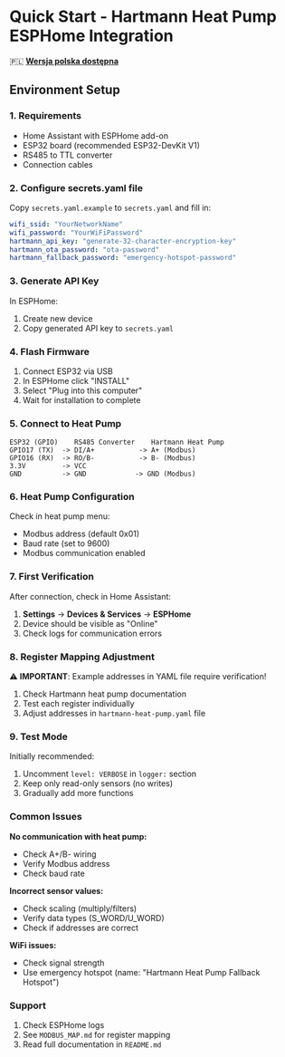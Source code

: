 # Quick Start - Hartmann Heat Pump ESPHome Integration

🇵🇱 **[Wersja polska dostępna](QUICK_START_PL.md)**

## Environment Setup

### 1. Requirements
- Home Assistant with ESPHome add-on
- ESP32 board (recommended ESP32-DevKit V1)
- RS485 to TTL converter
- Connection cables

### 2. Configure secrets.yaml file

Copy `secrets.yaml.example` to `secrets.yaml` and fill in:

```yaml
wifi_ssid: "YourNetworkName"
wifi_password: "YourWiFiPassword"
hartmann_api_key: "generate-32-character-encryption-key"
hartmann_ota_password: "ota-password"
hartmann_fallback_password: "emergency-hotspot-password"
```

### 3. Generate API Key

In ESPHome:
1. Create new device
2. Copy generated API key to `secrets.yaml`

### 4. Flash Firmware

1. Connect ESP32 via USB
2. In ESPHome click "INSTALL"
3. Select "Plug into this computer"
4. Wait for installation to complete

### 5. Connect to Heat Pump

```
ESP32 (GPIO)    RS485 Converter    Hartmann Heat Pump
GPIO17 (TX)  -> DI/A+           -> A+ (Modbus)
GPIO16 (RX)  -> RO/B-           -> B- (Modbus)
3.3V         -> VCC
GND          -> GND            -> GND (Modbus)
```

### 6. Heat Pump Configuration

Check in heat pump menu:
- Modbus address (default 0x01)
- Baud rate (set to 9600)
- Modbus communication enabled

### 7. First Verification

After connection, check in Home Assistant:
1. **Settings** → **Devices & Services** → **ESPHome**
2. Device should be visible as "Online"
3. Check logs for communication errors

### 8. Register Mapping Adjustment

⚠️ **IMPORTANT**: Example addresses in YAML file require verification!

1. Check Hartmann heat pump documentation
2. Test each register individually
3. Adjust addresses in `hartmann-heat-pump.yaml` file

### 9. Test Mode

Initially recommended:
1. Uncomment `level: VERBOSE` in `logger:` section
2. Keep only read-only sensors (no writes)
3. Gradually add more functions

### Common Issues

**No communication with heat pump:**
- Check A+/B- wiring
- Verify Modbus address
- Check baud rate

**Incorrect sensor values:**
- Check scaling (multiply/filters)
- Verify data types (S_WORD/U_WORD)
- Check if addresses are correct

**WiFi issues:**
- Check signal strength
- Use emergency hotspot (name: "Hartmann Heat Pump Fallback Hotspot")

### Support

1. Check ESPHome logs
2. See `MODBUS_MAP.md` for register mapping
3. Read full documentation in `README.md`